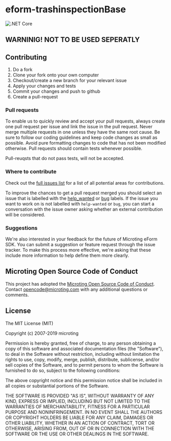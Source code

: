 # eform-trashinspectionBase

![.NET Core](https://github.com/microting/eform-trashinspectionBase/workflows/.NET%20Core/badge.svg)


## WARNINIG! NOT TO BE USED SEPERATLY

## Contributing

1. Do a fork
2. Clone your fork onto your own computer
3. Checkout/create a new branch for your relevant issue
4. Apply your changes and tests
5. Commit your changes and push to github
6. Create a pull-request

### Pull requests

To enable us to quickly review and accept your pull requests, always create one pull request per issue and link the issue in the pull request. Never merge multiple requests in one unless they have the same root cause. Be sure to follow our coding guidelines and keep code changes as small as possible. Avoid pure formatting changes to code that has not been modified otherwise. Pull requests should contain tests whenever possible.

Pull-reuqsts that do not pass tests, will not be accepted.

### Where to contribute

Check out the [full issues list](https://github.com/microting/eform-trashinspectionBase/issues) for a list of all potential areas for contributions.

To improve the chances to get a pull request merged you should select an issue that is labelled with the [help_wanted](https://github.com/microting/eform-trashinspectionBase/issues?q=is%3Aissue+is%3Aopen+label%3Ahelp_wanted) or [bug](https://github.com/microting/eform-trashinspectionBase/issues?q=is%3Aissue+is%3Aopen+label%3Abug) labels. If the issue you want to work on is not labelled with `help-wanted` or `bug`, you can start a conversation with the issue owner asking whether an external contribution will be considered.

### Suggestions

We're also interested in your feedback for the future of Microting eForm SDK. You can submit a suggestion or feature request through the issue tracker. To make this process more effective, we're asking that these include more information to help define them more clearly.

## Microting Open Source Code of Conduct

This project has adopted the [Microting Open Source Code of Conduct](https://www.microting.com/microting-open-source-code-of-conduct). Contact opencode@microting.com with any additional questions or comments.

## License

The MIT License (MIT)

Copyright (c) 2007-2019 microting

Permission is hereby granted, free of charge, to any person obtaining a copy
of this software and associated documentation files (the "Software"), to deal
in the Software without restriction, including without limitation the rights
to use, copy, modify, merge, publish, distribute, sublicense, and/or sell
copies of the Software, and to permit persons to whom the Software is
furnished to do so, subject to the following conditions:

The above copyright notice and this permission notice shall be included in all
copies or substantial portions of the Software.

THE SOFTWARE IS PROVIDED "AS IS", WITHOUT WARRANTY OF ANY KIND, EXPRESS OR
IMPLIED, INCLUDING BUT NOT LIMITED TO THE WARRANTIES OF MERCHANTABILITY,
FITNESS FOR A PARTICULAR PURPOSE AND NONINFRINGEMENT. IN NO EVENT SHALL THE
AUTHORS OR COPYRIGHT HOLDERS BE LIABLE FOR ANY CLAIM, DAMAGES OR OTHER
LIABILITY, WHETHER IN AN ACTION OF CONTRACT, TORT OR OTHERWISE, ARISING FROM,
OUT OF OR IN CONNECTION WITH THE SOFTWARE OR THE USE OR OTHER DEALINGS IN THE
SOFTWARE.
